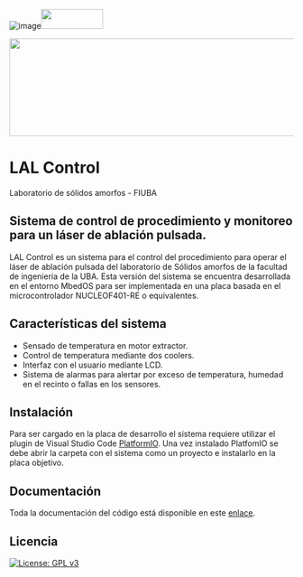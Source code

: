 ![image](https://img.shields.io/badge/C%2B%2B-00599C?style=for-the-badge&logo=c%2B%2B&logoColor=white)<img src="https://raw.githubusercontent.com/ARMmbed/mbed-os/master/logo.png" width="110" height="35" >


<a href="https://www.fi.uba.ar/investigacion/areas-de-investigacion/materiales-y-nanotecnologia/laboratorio-de-solidos-amorfos"><img src="https://confedi.org.ar/wp-content/uploads/2020/09/fiuba_logo.jpg" width="600" height="173" align="center">
</a>
# LAL Control
Laboratorio de sólidos amorfos - FIUBA

## Sistema de control de procedimiento y monitoreo para un láser de ablación pulsada.

LAL Control es un sistema para el control del procedimiento para operar el láser de ablación pulsada del laboratorio de Sólidos amorfos de la facultad de ingeniería de la UBA. Esta versión del sistema se encuentra desarrollada en el entorno MbedOS para ser implementada en una placa basada en el microcontrolador NUCLEOF401-RE o equivalentes.

## Características del sistema

- Sensado de temperatura en motor extractor.
- Control de temperatura mediante dos coolers.
- Interfaz con el usuario mediante LCD.
- Sistema de alarmas para alertar por exceso de temperatura, humedad en el recinto o fallas en los sensores.

## Instalación
Para ser cargado en la placa de desarrollo el sistema requiere utilizar el plugin de Visual Studio Code [PlatformIO](https://platformio.org/). Una vez instalado PlatfomIO se debe abrir la carpeta con el sistema como un proyecto e instalarlo en la placa objetivo.

## Documentación
Toda la documentación del código está disponible en este [enlace](https://juanhirschmann.github.io/LAL_Control/index.html).


## Licencia
[![License: GPL v3](https://img.shields.io/badge/License-GPLv3-blue.svg)](https://www.gnu.org/licenses/gpl-3.0)
